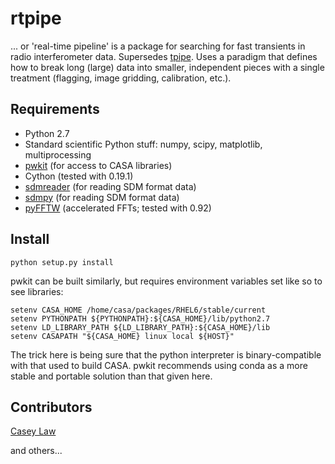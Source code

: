 rtpipe
==

... or 'real-time pipeline' is a package for searching for fast transients in radio interferometer data. 
Supersedes [tpipe](http://github.com/caseyjlaw/tpipe). Uses a paradigm that defines how to break long (large) data into smaller, independent pieces with a single treatment (flagging, image gridding, calibration, etc.).

Requirements
---

* Python 2.7
* Standard scientific Python stuff: numpy, scipy, matplotlib, multiprocessing
* [pwkit](http://github.com/pkgw/pwkit) (for access to CASA libraries)
* Cython (tested with 0.19.1)
* [sdmreader](http://github.com/caseyjlaw/sdmreader) (for reading SDM format data)
* [sdmpy](http://github.com/demorest/sdmreader) (for reading SDM format data)
* [pyFFTW](https://pypi.python.org/pypi/pyFFTW) (accelerated FFTs; tested with 0.92)

Install
---
    python setup.py install

pwkit can be built similarly, but requires environment variables set like so to see libraries:

    setenv CASA_HOME /home/casa/packages/RHEL6/stable/current
    setenv PYTHONPATH ${PYTHONPATH}:${CASA_HOME}/lib/python2.7
    setenv LD_LIBRARY_PATH ${LD_LIBRARY_PATH}:${CASA_HOME}/lib
    setenv CASAPATH "${CASA_HOME} linux local ${HOST}"

The trick here is being sure that the python interpreter is binary-compatible with that used to build CASA. pwkit recommends using conda as a more stable and portable solution than that given here.

Contributors
---
[Casey Law](http://www.twitter.com/caseyjlaw)

and others...
